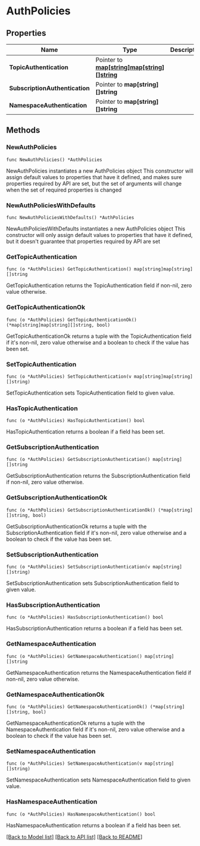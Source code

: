 # AuthPolicies

## Properties

Name | Type | Description | Notes
------------ | ------------- | ------------- | -------------
**TopicAuthentication** | Pointer to [**map[string]map[string][]string**](map.md) |  | [optional] 
**SubscriptionAuthentication** | Pointer to **map[string][]string** |  | [optional] 
**NamespaceAuthentication** | Pointer to **map[string][]string** |  | [optional] 

## Methods

### NewAuthPolicies

`func NewAuthPolicies() *AuthPolicies`

NewAuthPolicies instantiates a new AuthPolicies object
This constructor will assign default values to properties that have it defined,
and makes sure properties required by API are set, but the set of arguments
will change when the set of required properties is changed

### NewAuthPoliciesWithDefaults

`func NewAuthPoliciesWithDefaults() *AuthPolicies`

NewAuthPoliciesWithDefaults instantiates a new AuthPolicies object
This constructor will only assign default values to properties that have it defined,
but it doesn't guarantee that properties required by API are set

### GetTopicAuthentication

`func (o *AuthPolicies) GetTopicAuthentication() map[string]map[string][]string`

GetTopicAuthentication returns the TopicAuthentication field if non-nil, zero value otherwise.

### GetTopicAuthenticationOk

`func (o *AuthPolicies) GetTopicAuthenticationOk() (*map[string]map[string][]string, bool)`

GetTopicAuthenticationOk returns a tuple with the TopicAuthentication field if it's non-nil, zero value otherwise
and a boolean to check if the value has been set.

### SetTopicAuthentication

`func (o *AuthPolicies) SetTopicAuthentication(v map[string]map[string][]string)`

SetTopicAuthentication sets TopicAuthentication field to given value.

### HasTopicAuthentication

`func (o *AuthPolicies) HasTopicAuthentication() bool`

HasTopicAuthentication returns a boolean if a field has been set.

### GetSubscriptionAuthentication

`func (o *AuthPolicies) GetSubscriptionAuthentication() map[string][]string`

GetSubscriptionAuthentication returns the SubscriptionAuthentication field if non-nil, zero value otherwise.

### GetSubscriptionAuthenticationOk

`func (o *AuthPolicies) GetSubscriptionAuthenticationOk() (*map[string][]string, bool)`

GetSubscriptionAuthenticationOk returns a tuple with the SubscriptionAuthentication field if it's non-nil, zero value otherwise
and a boolean to check if the value has been set.

### SetSubscriptionAuthentication

`func (o *AuthPolicies) SetSubscriptionAuthentication(v map[string][]string)`

SetSubscriptionAuthentication sets SubscriptionAuthentication field to given value.

### HasSubscriptionAuthentication

`func (o *AuthPolicies) HasSubscriptionAuthentication() bool`

HasSubscriptionAuthentication returns a boolean if a field has been set.

### GetNamespaceAuthentication

`func (o *AuthPolicies) GetNamespaceAuthentication() map[string][]string`

GetNamespaceAuthentication returns the NamespaceAuthentication field if non-nil, zero value otherwise.

### GetNamespaceAuthenticationOk

`func (o *AuthPolicies) GetNamespaceAuthenticationOk() (*map[string][]string, bool)`

GetNamespaceAuthenticationOk returns a tuple with the NamespaceAuthentication field if it's non-nil, zero value otherwise
and a boolean to check if the value has been set.

### SetNamespaceAuthentication

`func (o *AuthPolicies) SetNamespaceAuthentication(v map[string][]string)`

SetNamespaceAuthentication sets NamespaceAuthentication field to given value.

### HasNamespaceAuthentication

`func (o *AuthPolicies) HasNamespaceAuthentication() bool`

HasNamespaceAuthentication returns a boolean if a field has been set.


[[Back to Model list]](../README.md#documentation-for-models) [[Back to API list]](../README.md#documentation-for-api-endpoints) [[Back to README]](../README.md)


